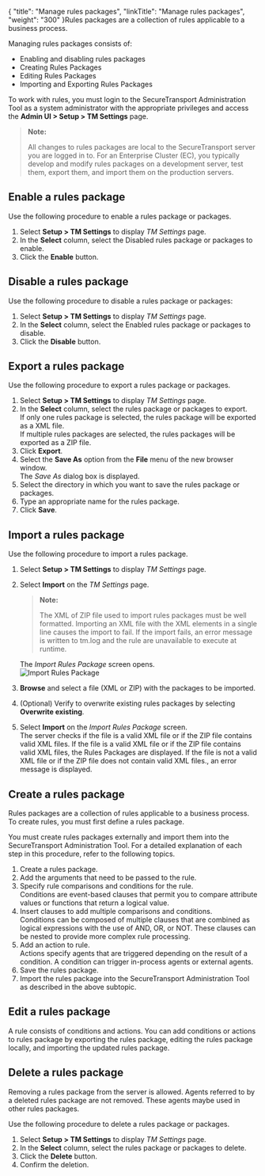 {
    "title": "Manage rules packages",
    "linkTitle": "Manage rules packages",
    "weight": "300"
}Rules packages are a collection of rules applicable to a business process.

Managing rules packages consists of:

-   Enabling and disabling rules packages
-   Creating Rules Packages
-   Editing Rules Packages
-   Importing and Exporting Rules Packages

To work with rules, you must login to the <span class="mc-variable axway_variables.Component_Short_Name variable">SecureTransport</span> Administration Tool as a system administrator with the appropriate privileges and access the **Admin UI &gt; Setup &gt; TM Settings** page.

> **Note:**
>
> All changes to rules packages are local to the SecureTransport server you are logged in to. For an Enterprise Cluster (EC), you typically develop and modify rules packages on a development server, test them, export them, and import them on the production servers.

<span id="EnableRulesPackage"></span>

## Enable a rules package

Use the following procedure to enable a rules package or packages.

1.  Select **Setup > TM Settings** to display *TM Settings* page.
2.  In the **Select** column, select the Disabled rules package or packages to enable.
3.  Click the **Enable** button.

## Disable a rules package

Use the following procedure to disable a rules package or packages:

1.  Select **Setup > TM Settings** to display *TM Settings* page.
2.  In the **Select** column, select the Enabled rules package or packages to disable.
3.  Click the **Disable** button.

<span id="ExportRulesPackage"></span>

## Export a rules package

Use the following procedure to export a rules package or packages.

1.  Select **Setup > TM Settings** to display *TM Settings* page.
2.  In the **Select** column, select the rules package or packages to export.  
    If only one rules package is selected, the rules package will be exported as a XML file.  
    If multiple rules packages are selected, the rules packages will be exported as a ZIP file.
3.  Click **Export**.
4.  Select the **Save As** option from the **File** menu of the new browser window.  
    The *Save As* dialog box is displayed.
5.  Select the directory in which you want to save the rules package or packages.
6.  Type an appropriate name for the rules package.
7.  Click **Save**.

<span id="ImportRulesPackage"></span>

## Import a rules package

Use the following procedure to import a rules package.

1.  Select **Setup > TM Settings** to display *TM Settings* page.

2.  Select **Import** on the *TM Settings* page.  

    > **Note:**
    >
    > The XML of ZIP file used to import rules packages must be well formatted. Importing an XML file with the XML elements in a single line causes the import to fail. If the import fails, an error message is written to tm.log and the rule are unavailable to execute at runtime.

      
    The *Import Rules Package* screen opens.  
    <img src="/Images/SecureTransport/Setup_Import_Rules.png" class="smallWidth" alt="Import Rules Package" />

3.  **Browse** and select a file (XML or ZIP) with the packages to be imported.

4.  (Optional) Verify to overwrite existing rules packages by selecting **Overwrite existing**.

5.  Select **Import** on the *Import Rules Package* screen.  
    The server checks if the file is a valid XML file or if the ZIP file contains valid XML files. If the file is a valid XML file or if the ZIP file contains valid XML files, the Rules Packages are displayed. If the file is not a valid XML file or if the ZIP file does not contain valid XML files., an error message is displayed.

<span id="CreateRulesPackage"></span>

## Create a rules package

Rules packages are a collection of rules applicable to a business process. To create rules, you must first define a rules package.

You must create rules packages externally and import them into the <span class="mc-variable axway_variables.Component_Short_Name variable">SecureTransport</span> Administration Tool. For a detailed explanation of each step in this procedure, refer to the following topics.

1.  Create a rules package.
2.  Add the arguments that need to be passed to the rule.
3.  Specify rule comparisons and conditions for the rule.  
    Conditions are event-based clauses that permit you to compare attribute values or functions that return a logical value.
4.  Insert clauses to add multiple comparisons and conditions.  
    Conditions can be composed of multiple clauses that are combined as logical expressions with the use of AND, OR, or NOT. These clauses can be nested to provide more complex rule processing.
5.  Add an action to rule.  
    Actions specify agents that are triggered depending on the result of a condition. A condition can trigger in-process agents or external agents.
6.  Save the rules package.
7.  Import the rules package into the <span class="mc-variable axway_variables.Component_Short_Name variable">SecureTransport</span> Administration Tool as described in the above subtopic.

## Edit a rules package

A rule consists of conditions and actions. You can add conditions or actions to rules package by exporting the rules package, editing the rules package locally, and importing the updated rules package.

## Delete a rules package

Removing a rules package from the server is allowed. Agents referred to by a deleted rules package are not removed. These agents maybe used in other rules packages.

Use the following procedure to delete a rules package or packages.

1.  Select **Setup > TM Settings** to display *TM Settings* page.
2.  In the **Select** column, select the rules package or packages to delete.
3.  Click the **Delete** button.
4.  Confirm the deletion.
